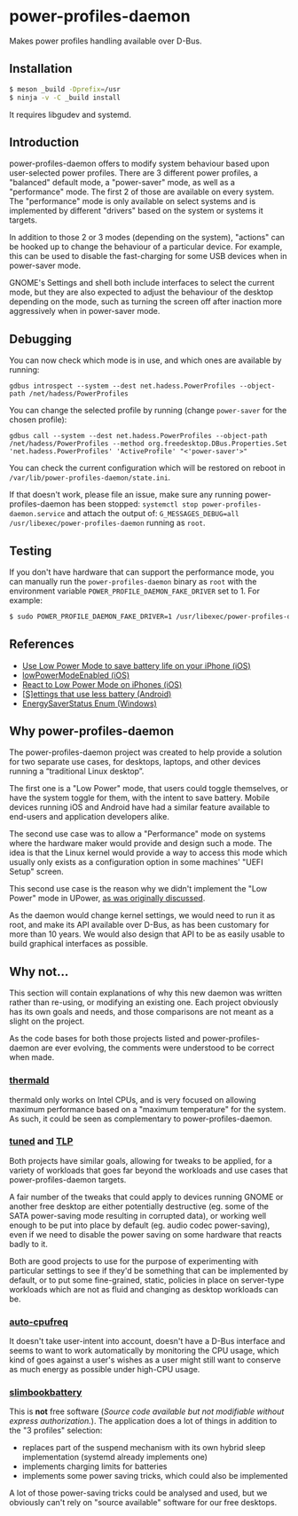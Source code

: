 power-profiles-daemon
=====================

Makes power profiles handling available over D-Bus.

Installation
------------
```sh
$ meson _build -Dprefix=/usr
$ ninja -v -C _build install
```
It requires libgudev and systemd.

Introduction
------------

power-profiles-daemon offers to modify system behaviour based upon user-selected
power profiles. There are 3 different power profiles, a "balanced" default mode,
a "power-saver" mode, as well as a "performance" mode. The first 2 of those are
available on every system. The "performance" mode is only available on select
systems and is implemented by different "drivers" based on the system or
systems it targets.

In addition to those 2 or 3 modes (depending on the system), "actions" can be hooked
up to change the behaviour of a particular device. For example, this can be used
to disable the fast-charging for some USB devices when in power-saver mode.

GNOME's Settings and shell both include interfaces to select the current mode, but
they are also expected to adjust the behaviour of the desktop depending on the mode,
such as turning the screen off after inaction more aggressively when in power-saver
mode.

Debugging
---------

You can now check which mode is in use, and which ones are available by running:
```
gdbus introspect --system --dest net.hadess.PowerProfiles --object-path /net/hadess/PowerProfiles
```

You can change the selected profile by running (change `power-saver` for the
chosen profile):
```
gdbus call --system --dest net.hadess.PowerProfiles --object-path /net/hadess/PowerProfiles --method org.freedesktop.DBus.Properties.Set 'net.hadess.PowerProfiles' 'ActiveProfile' "<'power-saver'>"
```

You can check the current configuration which will be restored on
reboot in `/var/lib/power-profiles-daemon/state.ini`.

If that doesn't work, please file an issue, make sure any running power-profiles-daemon
has been stopped:
`systemctl stop power-profiles-daemon.service`
and attach the output of:
`G_MESSAGES_DEBUG=all /usr/libexec/power-profiles-daemon`
running as ```root```.

Testing
-------

If you don't have hardware that can support the performance mode, you can
manually run the `power-profiles-daemon` binary as `root` with the environment
variable `POWER_PROFILE_DAEMON_FAKE_DRIVER` set to 1. For example:
```sh
$ sudo POWER_PROFILE_DAEMON_FAKE_DRIVER=1 /usr/libexec/power-profiles-daemon
```

References
----------

- [Use Low Power Mode to save battery life on your iPhone (iOS)](https://support.apple.com/en-us/HT205234)
- [lowPowerModeEnabled (iOS)](https://developer.apple.com/documentation/foundation/nsprocessinfo/1617047-lowpowermodeenabled?language=objc)
- [React to Low Power Mode on iPhones (iOS)](https://developer.apple.com/library/archive/documentation/Performance/Conceptual/EnergyGuide-iOS/LowPowerMode.html#//apple_ref/doc/uid/TP40015243-CH31)
- [[S]ettings that use less battery (Android)](https://support.google.com/android/answer/7664692?hl=en&visit_id=637297348326801871-2263015427&rd=1)
- [EnergySaverStatus Enum (Windows)](https://docs.microsoft.com/en-us/uwp/api/windows.system.power.energysaverstatus?view=winrt-19041)

Why power-profiles-daemon
-------------------------

The power-profiles-daemon project was created to help provide a solution for
two separate use cases, for desktops, laptops, and other devices running a
“traditional Linux desktop”.

The first one is a "Low Power" mode, that users could toggle themselves, or
have the system toggle for them, with the intent to save battery. Mobile
devices running iOS and Android have had a similar feature available to
end-users and application developers alike.

The second use case was to allow a "Performance" mode on systems where the
hardware maker would provide and design such a mode. The idea is that the
Linux kernel would provide a way to access this mode which usually only
exists as a configuration option in some machines' "UEFI Setup" screen.

This second use case is the reason why we didn't implement the "Low Power"
mode in UPower, [as was originally discussed](https://gitlab.freedesktop.org/upower/upower/-/issues/102).

As the daemon would change kernel settings, we would need to run it as root,
and make its API available over D-Bus, as has been customary for more than
10 years. We would also design that API to be as easily usable to build
graphical interfaces as possible.

Why not...
----------

This section will contain explanations of why this new daemon was written
rather than re-using, or modifying an existing one. Each project obviously
has its own goals and needs, and those comparisons are not meant as a slight
on the project.

As the code bases for both those projects listed and power-profiles-daemon are
ever evolving, the comments were understood to be correct when made.

### [thermald](https://01.org/linux-thermal-daemon/documentation/introduction-thermal-daemon)

thermald only works on Intel CPUs, and is very focused on allowing maximum
performance based on a "maximum temperature" for the system. As such, it
could be seen as complementary to power-profiles-daemon.

### [tuned](https://github.com/redhat-performance/tuned/) and [TLP](https://linrunner.de/tlp/)

Both projects have similar goals, allowing for tweaks to be applied, for
a variety of workloads that goes far beyond the workloads and use cases
that power-profiles-daemon targets.

A fair number of the tweaks that could apply to devices running GNOME or
another free desktop are either potentially destructive (eg. some of the
SATA power-saving mode resulting in corrupted data), or working well
enough to be put into place by default (eg. audio codec power-saving), even
if we need to disable the power saving on some hardware that reacts
badly to it.

Both are good projects to use for the purpose of experimenting with particular
settings to see if they'd be something that can be implemented by default,
or to put some fine-grained, static, policies in place on server-type workloads
which are not as fluid and changing as desktop workloads can be.

### [auto-cpufreq](https://github.com/AdnanHodzic/auto-cpufreq)

It doesn't take user-intent into account, doesn't have a D-Bus interface and
seems to want to work automatically by monitoring the CPU usage, which kind
of goes against a user's wishes as a user might still want to conserve as
much energy as possible under high-CPU usage.

### [slimbookbattery](https://launchpad.net/~slimbook)
This is **not** free software (*Source code available but not modifiable
without express authorization.*). The application does a lot of things in
addition to the "3 profiles" selection:

- replaces part of the suspend mechanism with its own hybrid sleep implementation
  (systemd already implements one)
- implements charging limits for batteries
- implements some power saving tricks, which could also be implemented

A lot of those power-saving tricks could be analysed and used, but we
obviously can't rely on "source available" software for our free desktops.
